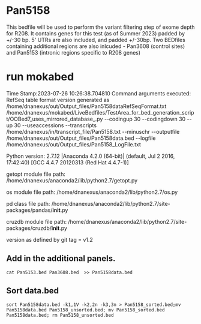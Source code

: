 # Pan5158
This bedfile will be used to perform the variant filtering step of exome depth for R208. It contains genes for this test (as of Summer 2023) padded by +/-30 bp. 5' UTRs are also included, and padded +/-30bp. Two BEDfiles containing additional regions are also inlcuded - Pan3608 (control sites) and Pan5153 (intronic regions specific to R208 genes)

# run mokabed
Time Stamp:2023-07-26 10:26:38.704810
Command arguments executed:
RefSeq table format version generated as /home/dnanexus/out/Output_files/Pan5158dataRefSeqFormat.txt
/home/dnanexus/mokabed/LiveBedfiles/TestArea_for_bed_generation_script/OOBed7_uses_mirrored_database_.py --codingup 30 --codingdown 30 --up 30 --useaccessions --transcripts /home/dnanexus/in/transcript_file/Pan5158.txt --minuschr --outputfile /home/dnanexus/out/Output_files/Pan5158data.bed --logfile /home/dnanexus/out/Output_files/Pan5158_LogFile.txt 

 Python version: 2.7.12 |Anaconda 4.2.0 (64-bit)| (default, Jul  2 2016, 17:42:40) 
[GCC 4.4.7 20120313 (Red Hat 4.4.7-1)]

 getopt module file path: /home/dnanexus/anaconda2/lib/python2.7/getopt.py

 os module file path: /home/dnanexus/anaconda2/lib/python2.7/os.py

 pd class file path: /home/dnanexus/anaconda2/lib/python2.7/site-packages/pandas/__init__.py

 cruzdb module file path: /home/dnanexus/anaconda2/lib/python2.7/site-packages/cruzdb/__init__.py

version as defined by git tag = v1.2

## Add in the additional panels.
`cat Pan5153.bed Pan3608.bed  >> Pan5158data.bed`

## Sort data.bed
`sort Pan5158data.bed -k1,1V -k2,2n -k3,3n > Pan5158_sorted.bed;mv Pan5158data.bed Pan5158_unsorted.bed; mv Pan5158_sorted.bed Pan5158data.bed; rm Pan5158_unsorted.bed`